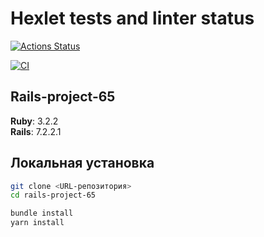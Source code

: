 # Hexlet tests and linter status

[![Actions Status](https://github.com/nyrok8/rails-project-65/actions/workflows/hexlet-check.yml/badge.svg)](https://github.com/nyrok8/rails-project-65/actions)

[![CI](https://github.com/nyrok8/rails-project-65/actions/workflows/ci.yml/badge.svg)](https://github.com/nyrok8/rails-project-65/actions/workflows/ci.yml)

## Rails-project-65

**Ruby**: 3.2.2  
**Rails**: 7.2.2.1

## Локальная установка

```bash
git clone <URL-репозитория>
cd rails-project-65

bundle install
yarn install
```
